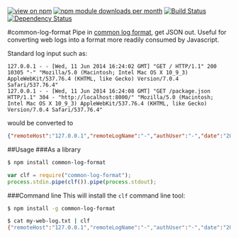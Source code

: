 [![view on npm](http://img.shields.io/npm/v/common-log-format.svg)](https://www.npmjs.org/package/common-log-format)
[![npm module downloads per month](http://img.shields.io/npm/dm/common-log-format.svg)](https://www.npmjs.org/package/common-log-format)
[![Build Status](https://travis-ci.org/75lb/common-log-format.svg?branch=master)](https://travis-ci.org/75lb/common-log-format)
[![Dependency Status](https://david-dm.org/75lb/common-log-format.svg)](https://david-dm.org/75lb/common-log-format)

#common-log-format
Pipe in [common log format](http://en.wikipedia.org/wiki/Common_Log_Format), get JSON out. Useful for converting web logs into a format more readily consumed by Javascript.

Standard log input such as:

```
127.0.0.1 - - [Wed, 11 Jun 2014 16:24:02 GMT] "GET / HTTP/1.1" 200 10305 "-" "Mozilla/5.0 (Macintosh; Intel Mac OS X 10_9_3) AppleWebKit/537.76.4 (KHTML, like Gecko) Version/7.0.4 Safari/537.76.4"
127.0.0.1 - - [Wed, 11 Jun 2014 16:24:08 GMT] "GET /package.json HTTP/1.1" 304 - "http://localhost:8000/" "Mozilla/5.0 (Macintosh; Intel Mac OS X 10_9_3) AppleWebKit/537.76.4 (KHTML, like Gecko) Version/7.0.4 Safari/537.76.4"
```

would be converted to
```json
{"remoteHost":"127.0.0.1","remoteLogName":"-","authUser":"-","date":"2014-06-11T16:24:02.000Z","request":"GET / HTTP/1.1","status":200,"bytes":10305}{"remoteHost":"127.0.0.1","remoteLogName":"-","authUser":"-","date":"2014-06-11T16:24:08.000Z","request":"GET /package.json HTTP/1.1","status":304,"bytes":null}
```

##Usage
###As a library
```sh
$ npm install common-log-format
```

```js
var clf = require("common-log-format");
process.stdin.pipe(clf()).pipe(process.stdout);
```

###Command line
This will install the `clf` command line tool:
```sh
$ npm install -g common-log-format
```

```sh
$ cat my-web-log.txt | clf
{"remoteHost":"127.0.0.1","remoteLogName":"-","authUser":"-","date":"2014-06-11T16:05:26.000Z","request":"GET /package.json HTTP/1.1","status":200,"bytes":733}
```
